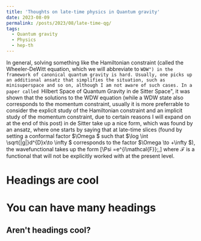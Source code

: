 ```yaml
---
title: 'Thoughts on late-time physics in Quantum gravity'
date: 2023-08-09
permalink: /posts/2023/08/late-time-qg/
tags:
  - Quantum gravity
  - Physics
  - hep-th
---
```


In general, solving something like the Hamiltonian constraint (called the Wheeler-DeWitt equation, which we will abbreviate to ``WDW") in the framework of canonical quantum gravity is hard. Usually, one picks up an additional ansatz that simplifies the situation, such as minisuperspace and so on, although I am not aware of such cases. In a paper called ``Hilbert Space of Quantum Gravity in de Sitter Space", it was shown that the solutions to the WDW equation (while a WDW state also corresponds to the momentum constraint, usually it is more preferrable to consider the explicit study of the Hamiltonian constraint and an implicit study of the momentum constraint, due to certain reasons I will expand on at the end of this post) in de Sitter take up a nice form, which was found by an ansatz, where one starts by saying that at late-time slices (found by setting a conformal factor $\Omega $ such that $\log \int \sqrt{|g|}d^{D}x\to \infty $ corresponds to the factor $\Omega \to +\infty $), the wavefunctional takes up the form 
\[\Psi =e^{i\mathcal{F}}\;,\]
where $\mathcal{F}$ is a functional that will not be explicitly worked with at the present level. 

Headings are cool
======

You can have many headings
======

Aren't headings cool?
------
